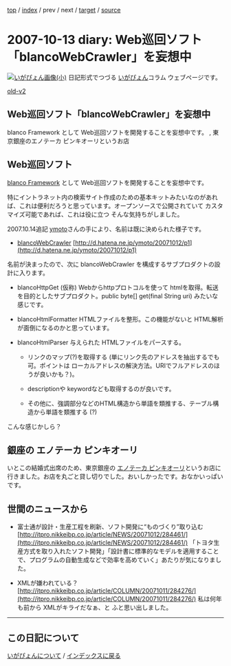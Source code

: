 [top](https://igapyon.github.io/diary/) 
 / [index](https://igapyon.github.io/diary/2007/index.html) 
 / prev 
 / next 
 / [target](https://igapyon.github.io/diary/2007/ig071013.html) 
 / [source](https://github.com/igapyon/diary/blob/gh-pages/2007/ig071013.html.src.md) 

2007-10-13 diary: Web巡回ソフト「blancoWebCrawler」を妄想中
=====================================================================================================
[![いがぴょん画像(小)](https://igapyon.github.io/diary/images/iga200306s.jpg "いがぴょん")](https://igapyon.github.io/diary/memo/memoigapyon.html) 日記形式でつづる [いがぴょん](https://igapyon.github.io/diary/memo/memoigapyon.html)コラム ウェブページです。

[old-v2](ig071013-orig.html)

## Web巡回ソフト「blancoWebCrawler」を妄想中

blanco Framework として Web巡回ソフトを開発することを妄想中です。 , 東京銀座のエノテーカ ピンキオーリというお店


## Web巡回ソフト

[blanco Framework](http://www.igapyon.jp/blanco/blanco.ja.html) として Web巡回ソフトを開発することを妄想中です。

特にイントラネット内の検索サイト作成のための基本キットみたいなのがあれば、これは便利だろうと思っています。オープンソースで公開されていて カスタマイズ可能であれば、これは役に立つ そんな気持ちがしました。

2007.10.14追記 [ymoto](http://d.hatena.ne.jp/ymoto/)さんの手により、名前は既に決められた様子です。

* [blancoWebCrawler](http://www.igapyon.jp/blanco/blancodownload.html#blancoWebCrawler)
  [http://d.hatena.ne.jp/ymoto/20071012/p1](http://d.hatena.ne.jp/ymoto/20071012/p1)

名前が決まったので、次に blancoWebCrawler を構成するサブプロダクトの設計に入ります。

* blancoHttpGet (仮称)
  Webからhttpプロトコルを使って htmlを取得。転送を目的としたサブプロダクト。public byte[] get(final String
  uri) みたいな感じです。
  
* blancoHtmlFormatter
  HTMLファイルを整形。この機能がないと HTML解析が面倒になるのかと思っています。
  
* blancoHtmlParser
  与えられた HTMLファイルをパースする。
  
  * リンクのマップ(?)を取得する (単にリンク先のアドレスを抽出するでも可。ポイントは ローカルアドレスの解決方法。URIでフルアドレスのほうが良いかも？)。
    
  * descriptionや keywordなども取得するのが良いです。
    
  * その他に、強調部分などのHTML構造から単語を類推する、テーブル構造から単語を類推する (?)
  

こんな感じかしら？

## 銀座の エノテーカ ピンキオーリ

いとこの結婚式出席のため、東京銀座の [エノテーカ ピンキオーリ](http://www.ep-tokyo.com/)というお店に行きました。お店を丸ごと貸し切りでした。おいしかったです。おなかいっぱいです。

## 世間のニュースから

* 富士通が設計・生産工程を刷新、ソフト開発に“ものづくり”取り込む
  [http://itpro.nikkeibp.co.jp/article/NEWS/20071012/284461/](http://itpro.nikkeibp.co.jp/article/NEWS/20071012/284461/)
  「トヨタ生産方式を取り入れたソフト開発」「設計書に標準的なモデルを適用することで、プログラムの自動生成などで効率を高めていく」あたりが気になりました。
  
* XMLが嫌われている？
  [http://itpro.nikkeibp.co.jp/article/COLUMN/20071011/284276/](http://itpro.nikkeibp.co.jp/article/COLUMN/20071011/284276/)
  私は何年も前から XMLがキライだなぁ、と ふと思い出しました。


----------------------------------------------------------------------------------------------------

## この日記について
[いがぴょんについて](https://igapyon.github.io/diary/memo/memoigapyon.html) / [インデックスに戻る](https://igapyon.github.io/diary/idxall.html)
